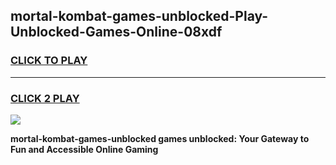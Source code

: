 
## mortal-kombat-games-unblocked-Play-Unblocked-Games-Online-08xdf
<h3>
<a href="https://premium76.site?title=mortal-kombat-games-unblocked&ref=25A">CLICK TO PLAY</a></h3>
<hr>

<h3>
<a href="https://premium76.site?title=mortal-kombat-games-unblocked&ref=25A">CLICK 2 PLAY</a>
  
</h3>

<a href="https://premium76.site?title=mortal-kombat-games-unblocked&ref=25A"><img src="https://clearcache.store/games.png"></a>


**mortal-kombat-games-unblocked games unblocked: Your Gateway to Fun and Accessible Online Gaming**
